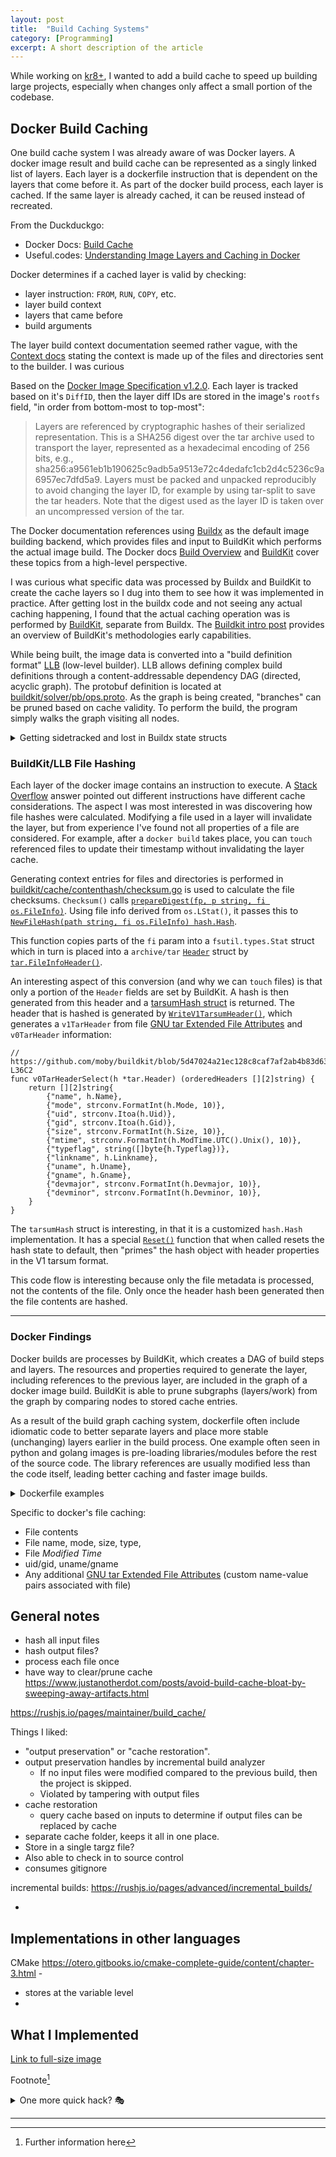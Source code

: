 ```yaml
---
layout: post
title:	"Build Caching Systems"
category: [Programming]
excerpt: A short description of the article
---
```


While working on [kr8+](https://github.com/ice-bergtech/kr8), I wanted to add a build cache to speed up building large projects, especially when changes only affect a small portion of the codebase.


## Docker Build Caching

One build cache system I was already aware of was Docker layers.
A docker image result and build cache can be represented as a singly linked list of layers.
Each layer is a dockerfile instruction that is dependent on the layers that come before it.
As part of the docker build process, each layer is cached.
If the same layer is already cached, it can be reused instead of recreated.

From the Duckduckgo:

  * Docker Docs: [Build Cache](https://docs.docker.com/build/cache/)
  * Useful.codes: [Understanding Image Layers and Caching in Docker](https://useful.codes/understanding-image-layers-and-caching-in-docker/)

Docker determines if a cached layer is valid by checking:

* layer instruction: `FROM`, `RUN`, `COPY`, etc.
* layer build context
* layers that came before
* build arguments

The layer build context documentation seemed rather vague, with the [Context docs](https://docs.docker.com/build/concepts/context/) stating the context is made up of the files and directories sent to the builder.
I was curious

Based on the [Docker Image Specification v1.2.0](https://github.com/moby/docker-image-spec/blob/v1.2.0/v1.2.md).
Each layer is tracked based on it's `DiffID`, then the layer diff IDs are stored in the image's `rootfs` field, "in order from bottom-most to top-most":

> Layers are referenced by cryptographic hashes of their serialized representation.
> This is a SHA256 digest over the tar archive used to transport the layer, represented as a hexadecimal encoding of 256 bits, e.g., sha256:a9561eb1b190625c9adb5a9513e72c4dedafc1cb2d4c5236c9a6957ec7dfd5a9.
> Layers must be packed and unpacked reproducibly to avoid changing the layer ID, for example by using tar-split to save the tar headers.
> Note that the digest used as the layer ID is taken over an uncompressed version of the tar. 

The Docker documentation references using [Buildx](https://github.com/docker/buildx) as the default image building backend, which provides files and input to BuildKit which performs the actual image build.
The Docker docs [Build Overview](https://docs.docker.com/build/concepts/overview/) and [BuildKit](https://docs.docker.com/build/buildkit/) cover these topics from a high-level perspective.

I was curious what specific data was processed by Buildx and BuildKit to create the cache layers so I dug into them to see how it was implemented in practice.
After getting lost in the buildx code and not seeing any actual caching happening, I found that the actual caching operation was is performed by [BuildKit](https://github.com/moby/buildkit), separate from Buildx.
The [Buildkit intro post](https://blog.mobyproject.org/introducing-buildkit-17e056cc5317) provides an overview of BuildKit's methodologies early capabilities.

While being built, the image data is converted into a "build definition format" [LLB](https://pkg.go.dev/github.com/moby/buildkit/client/llb) (low-level builder).
LLB allows defining complex build definitions through a content-addressable dependency DAG (directed, acyclic graph).
The protobuf definition is located at [buildkit/solver/pb/ops.proto](https://github.com/moby/buildkit/blob/master/solver/pb/ops.proto).
As the graph is being created, "branches" can be pruned based on cache validity.
To perform the build, the program simply walks the graph visiting all nodes.

<details>
<summary>Getting sidetracked and lost in Buildx state structs</summary>
  <div markdown="1">

At the "edge" of the docker build code, build context seems to be represented by the `Inputs` struct in [buildx/build/build.go](https://github.com/docker/buildx/blob/542bda49f2b25f32fa424c3dc50f5b9b5c50d280/build/build.go#L106) as a set of paths, file info, and context states.

The definition of a state from [buildx/localstate/localstate.go](https://github.com/docker/buildx/blob/542bda49f2b25f32fa424c3dc50f5b9b5c50d280/localstate/localstate.go#L23), and is created from the same `buildOpts` that are used to create the layer.

```golang
// https://github.com/docker/buildx/blob/542bda49f2b25f32fa424c3dc50f5b9b5c50d280/localstate/localstate.go#L23
type State struct {
	// Target is the name of the invoked target (default if empty)
	Target string
	// LocalPath is the absolute path to the context or remote context
	LocalPath string
	// DockerfilePath is the absolute path to the Dockerfile or relative if
	// context is remote
	DockerfilePath string
	// GroupRef is the ref of the state group that this ref belongs to
	GroupRef string `json:",omitempty"`
}

// Stored as GroupRef in State struct
type StateGroup struct {
	// Targets are the targets invoked
	Targets []string `json:",omitempty"`
	// Refs are used to track all the refs that belong to the same group
	Refs []string
}
```

The refs are first allocated during the "baking" process, as part of the `saveLocalStateGroup` function.
This takes place _before_ the layer is built.
The function is passed the same parameters used to create the layer:

```golang
// https://github.com/docker/buildx/blob/542bda49f2b25f32fa424c3dc50f5b9b5c50d280/commands/bake.go#L526
func saveLocalStateGroup(dockerCli command.Cli, in bakeOptions, targets []string, buildOpts map[string]build.Options) error {
	l, err := localstate.New(confutil.NewConfig(dockerCli))

  // ... checks + metadata provenance mode settings ...

	groupRef := identity.NewID() // <--------- state group identifier
	refs := make([]string, 0, len(buildOpts))
	for k, b := range buildOpts {
		b.Ref = identity.NewID()  // <--------- state group item identifier
		refs = append(refs, b.Ref)
		// ... update build options ...
	}

  // ... checks ...

	return l.SaveGroup(groupRef, localstate.StateGroup{
		Refs:    refs,
		Targets: targets,
	})
}
```

The cache entry is defined as a `localstate.StateGroup`, with each `buildOpt` used to create the layer stored as well.

The identity is generated by [moby/buildkit/identity](https://github.com/moby/buildkit/blob/5d47024a21ec128c8caf7af2ab4b83d63d9a4094/identity/randomid.go#L43), which is  just a `big.Int` of random bytes: (with consts applied) `(&big.Int{}).SetBytes(p[:]).Text(36)[1 : 25+1]`.

A core piece of build (and cache context state) is the `buildOpts` var, which contains most of the inputs used to build the layer.
It is defined as an `Options` struct in [buildx/build/build.go](https://github.com/docker/buildx/blob/542bda49f2b25f32fa424c3dc50f5b9b5c50d280/build/build.go#L62).

The `buildOpt`s for each layer is generated by `tobuildOpt()` in [buildx/bake/bake.go](https://github.com/docker/buildx/blob/542bda49f2b25f32fa424c3dc50f5b9b5c50d280/bake/bake.go#L1298).

For each layer the `Options` struct used to configure the build is used to [construct a `BuildOpt`](https://github.com/docker/buildx/blob/542bda49f2b25f32fa424c3dc50f5b9b5c50d280/bake/bake.go#L1298), which in turn is used to generate the cache entry.

This is all for initializing the cache entry, which takes place before the build happens.
The cache ends up actually being created as part of the build managed by [Buildkit](https://github.com/moby/buildkit).

</div>
</details>

### BuildKit/LLB File Hashing

Each layer of the docker image contains an instruction to execute.
A [Stack Overflow](https://stackoverflow.com/questions/71887067/how-are-docker-buildx-layer-cache-hashes-calculated) answer pointed out different instructions have different cache considerations.
The aspect I was most interested in was discovering how file hashes were calculated.
Modifying a file used in a layer will invalidate the layer, but from experience I've found not all properties of a file are considered.
For example, after a `docker build` takes place, you can `touch` referenced files to update their timestamp without invalidating the layer cache.

Generating context entries for files and directories is performed in [buildkit/cache/contenthash/checksum.go](https://github.com/moby/buildkit/blob/5d47024a21ec128c8caf7af2ab4b83d63d9a4094/cache/contenthash/checksum.go#L868) is used to calculate the file checksums.
`Checksum()` calls [`prepareDigest(fp, p string, fi os.FileInfo)`](https://github.com/moby/buildkit/blob/5d47024a21ec128c8caf7af2ab4b83d63d9a4094/cache/contenthash/checksum.go#L1206).
Using file info derived from `os.LStat()`, it passes this to [`NewFileHash(path string, fi os.FileInfo) hash.Hash`](https://github.com/moby/buildkit/blob/5d47024a21ec128c8caf7af2ab4b83d63d9a4094/cache/contenthash/filehash.go#L16).

This function copies parts of the `fi` param into a `fsutil.types.Stat` struct which in turn is placed into a `archive/tar` [`Header`](https://cs.opensource.google/go/go/+/refs/tags/go1.24.3:src/archive/tar/common.go;drc=bc7c35a6d3bb0074d07beebedc0afcbdcebb8d3f;l=147) struct by [`tar.FileInfoHeader()`](https://cs.opensource.google/go/go/+/refs/tags/go1.24.3:src/archive/tar/common.go;drc=bc7c35a6d3bb0074d07beebedc0afcbdcebb8d3f;l=647).

An interesting aspect of this conversion (and why we can `touch` files) is that only a portion of the `Header` fields are set by BuildKit.
A hash is then generated from this header and a [tarsumHash struct](https://github.com/moby/buildkit/blob/5d47024a21ec128c8caf7af2ab4b83d63d9a4094/cache/contenthash/filehash.go#L79) is returned.
The header that is hashed is generated by [`WriteV1TarsumHeader()`](https://github.com/moby/buildkit/blob/5d47024a21ec128c8caf7af2ab4b83d63d9a4094/cache/contenthash/tarsum.go#L12), which generates a `v1TarHeader` from file [GNU tar Extended File Attributes](https://www.gnu.org/software/tar/manual/html_node/Extended-File-Attributes.html) and `v0TarHeader` information:

```golang
// https://github.com/moby/buildkit/blob/5d47024a21ec128c8caf7af2ab4b83d63d9a4094/cache/contenthash/tarsum.go#L21C1-L36C2
func v0TarHeaderSelect(h *tar.Header) (orderedHeaders [][2]string) {
	return [][2]string{
		{"name", h.Name},
		{"mode", strconv.FormatInt(h.Mode, 10)},
		{"uid", strconv.Itoa(h.Uid)},
		{"gid", strconv.Itoa(h.Gid)},
		{"size", strconv.FormatInt(h.Size, 10)},
		{"mtime", strconv.FormatInt(h.ModTime.UTC().Unix(), 10)},
		{"typeflag", string([]byte{h.Typeflag})},
		{"linkname", h.Linkname},
		{"uname", h.Uname},
		{"gname", h.Gname},
		{"devmajor", strconv.FormatInt(h.Devmajor, 10)},
		{"devminor", strconv.FormatInt(h.Devminor, 10)},
	}
}
```

The `tarsumHash` struct is interesting, in that it is a customized `hash.Hash` implementation.
It has a special [`Reset()`](https://github.com/moby/buildkit/blob/5d47024a21ec128c8caf7af2ab4b83d63d9a4094/cache/contenthash/filehash.go#L85) function that when called resets the hash state to default, then "primes" the hash object with header properties in the V1 tarsum format.

This code flow is interesting because only the file metadata is processed, not the contents of the file.
Only once the header hash been generated then the file contents are hashed.

---

### Docker Findings

Docker builds are processes by BuildKit, which creates a DAG of build steps and layers.
The resources and properties required to generate the layer, including references to the previous layer, are included in the graph of a docker image build.
BuildKit is able to prune subgraphs (layers/work) from the graph by comparing nodes to stored cache entries.

As a result of the build graph caching system, dockerfile often include idiomatic code to better separate layers and place more stable (unchanging) layers earlier in the build process.
One example often seen in python and golang images is pre-loading libraries/modules before the rest of the source code.
The library references are usually modified less than the code itself, leading better caching and faster image builds.

<details>
<summary>Dockerfile examples</summary>
  <div markdown="1">

```dockerfile
FROM python:3
WORKDIR /src

# Temporarily use requirements.txt
RUN --mount=type=bind,source=requirements.txt,target=/tmp/requirements.txt \
    pip install --requirement /tmp/requirements.txt

# Now copy over rest of code in a new layer
COPY . .
# continue...
```

and in golang:

```dockerfile
FROM go:1.24
WORKDIR /src

# Download modules first
RUN --mount=type=bind,source=go.mod,target=/src/go.mod \
    # including the go.sum file ensures the downloaded modules match what we expect.
    --mount=type=bind,source=go.sum,target=/src/go.sum \
    go mod download

# Copy project files over and build
COPY . .
RUN go build
```

</div>
</details>

Specific to docker's file caching:

* File contents
* File name, mode, size, type, 
* File _Modified Time_
* uid/gid, uname/gname
* Any additional [GNU tar Extended File Attributes](https://www.gnu.org/software/tar/manual/html_node/Extended-File-Attributes.html) (custom name-value pairs associated with file)

## General notes

* hash all input files
* hash output files?
* process each file once
* have way to clear/prune cache https://www.justanotherdot.com/posts/avoid-build-cache-bloat-by-sweeping-away-artifacts.html

https://rushjs.io/pages/maintainer/build_cache/

Things I liked:


* "output preservation" or "cache restoration".
* output preservation handles by incremental build analyzer
  * If no input files were modified compared to the previous build, then the project is skipped.
  * Violated by tampering with output files
* cache restoration
  * query cache based on inputs to determine if output files can be replaced by cache 
* separate cache folder, keeps it all in one place.
* Store in a single targz file?
* Also able to check in to source control
* consumes gitignore

incremental builds: https://rushjs.io/pages/advanced/incremental_builds/

* 

## Implementations in other languages

CMake https://otero.gitbooks.io/cmake-complete-guide/content/chapter-3.html - 
* stores at the variable level
* 


## What I Implemented








<!-- Image example
![MS-DOS Family Tree](/images/folder/filename.png){:width="700px"}
-->
<!-- Link example -->
[Link to full-size image](/images/buttons/large/ahmygod.gif)

Footnote[^1]

<details>
  <summary>One more quick hack? 🎭</summary>
  <div markdown="1">
  → Easy  
  → And simple
  </div>
</details>


<!-- Separator -->
---

[^1]: Further information here


